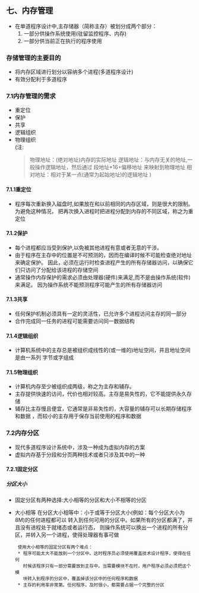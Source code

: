 ## 七、内存管理
* 在单道程序设计中,主存储器（简称主存）被划分成两个部分：
  1. 一部分供操作系统使用(驻留监控程序、内存)
  2. 一部分供当前正在执行的程序使用
  
### 存储管理的主要目的
* 将内存区域进行划分以容纳多个进程(多道程序设计)
* 有效分配利于多道程序

### 7.1内存管理的需求
* 重定位
* 保护
* 共享
* 逻辑组织
* 物理组织<br>
(注:
	>物理地址：(绝对地址)内存的实际地址
	>逻辑地址：与内存无关的地址,一般操作逻辑地址，然后通过 段地址*16+偏移地址 来映射到物理地址
	>相对地址：相对于某一点(通常为起始地址)的逻辑地址
)

#### 7.1.1重定位
 * 程序每次重新换入磁盘时,如果放在和以前相同的内存区域，则是很大的限制。为避免这种情况，
	把再次换入进程时把进程分配到内存的不同区域，称之为重定位
	
#### 7.1.2保护
 * 每个进程都应当受到保护,以免被其他进程有意或者无意的干涉。
 * 由于程序在主存中的位置是不可预测的，因而在编译时候不可能检查绝对地址来确定保护。
	  因此，必须在运行时检查进程产生的所有存储器访问，以确保它们只访问了分配给该进程的存储空间
 * 通常操作内存保护的需求必须由处理器(硬件)来满足,而不是由操作系统(软件)来满足。
	因为操作系统不能预测程序可能产生的所有存储器访问

#### 7.1.3共享
 * 任何保护机制必须具有一定的灵活性，已允许多个进程访问主存的同一部分
 * 合作完成同一任务的进程可能需要访问同一数据结构

#### 7.1.4逻辑组织
 * 计算机系统中的主存总是被组织成线性的(或一维的)地址空间，并且地址空间是由一系列
 字节或字组成
#### 7.1.5物理组织
 * 计算机内存至少被组织成两级，称之为主存和辅存。
 * 主存提供快速的访问，代价也相对较高。主存是易失性的，它不能提供永久存储
 * 辅存比主存慢且便宜，它通常是非易失性的，大容量的辅存可以长期存储程序和数据
   ，而较小的主存用于保存当前使用的程序和数据
   
### 7.2内存分区
 * 现代多道程序设计系统中，涉及一种成为虚拟内存的方案
 * 虚拟内存基于分段和分页两种技术或者只涉及其中的一种
 
#### 7.2.1固定分区
##### 分区大小 
 * 固定分区有两种选择:大小相等的分区和大小不相等的分区
 * 大小相等
		    在分区大小相等中：小于或等于分区大小(例如：每个分区大小为8M)的任何进程都可以
		转入到任何可用的分区中。如果所有的分区都满了，并且没有进程处于就绪态或者运行态，
		则操作系统可以换出一个进程的所有分区，并转入另一个进程，使得处理器有事可做
		
		使用大小相等的固定分区有两个难点：
		* 程序可能太大不能放到一个分区中。这时程序员必须使用覆盖技术设计程序，使得在任何
		  时候该程序只有一部分需要放到主存中。当需要模块不在时，用户程序必须必须把这个模
		  块转入到程序的分区中，覆盖掉该分区中的任何程序和数据
		* 主存的利用率非常第。任何程序，及时很小，都需要占据一个完整的分区
   
	
 